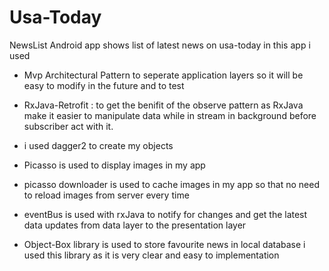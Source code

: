 # Usa-Today 
NewsList Android app shows list of latest news on usa-today
in this app i used
- Mvp Architectural Pattern to seperate application layers so it will be easy to modify in the future and to test
- RxJava-Retrofit : to get the benifit of the observe pattern as  RxJava make  it easier to manipulate  data while in stream in background before subscriber act with it.
- i used dagger2 to create my objects 
- Picasso is used to display images in my app
- picasso downloader is used to cache images in my app so that no need to reload images from server every time 
- eventBus is used with rxJava to notify for changes  and get the latest data updates from data layer to the presentation layer

- Object-Box library is used to store favourite news in local database i used this library as it is very clear and easy to implementation 
